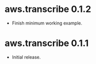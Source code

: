 # aws.transcribe 0.1.2

* Finish minimum working example.

# aws.transcribe 0.1.1

* Initial release.
